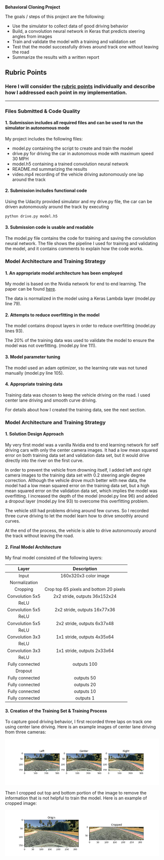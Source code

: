 **Behavioral Cloning Project**

The goals / steps of this project are the following:
* Use the simulator to collect data of good driving behavior
* Build, a convolution neural network in Keras that predicts steering angles from images
* Train and validate the model with a training and validation set
* Test that the model successfully drives around track one without leaving the road
* Summarize the results with a written report

[//]: # (Image References)

[image1]: ./images/cameras.png "Multiple Cameras"
[image2]: ./images/cropped.png "Cropped image"

## Rubric Points
### Here I will consider the [rubric points](https://review.udacity.com/#!/rubrics/432/view) individually and describe how I addressed each point in my implementation.  

---
### Files Submitted & Code Quality

#### 1. Submission includes all required files and can be used to run the simulator in autonomous mode

My project includes the following files:
* model.py containing the script to create and train the model
* drive.py for driving the car in autonomous mode with maximum speed 30 MPH
* model.h5 containing a trained convolution neural network 
* README.md summarizing the results
* video.mp4 recording of the vehicle driving autonomously one lap around the track

#### 2. Submission includes functional code
Using the Udacity provided simulator and my drive.py file, the car can be driven autonomously around the track by executing 
```sh
python drive.py model.h5
```

#### 3. Submission code is usable and readable

The model.py file contains the code for training and saving the convolution neural network. The file shows the pipeline I used for training and validating the model, and it contains comments to explain how the code works.

### Model Architecture and Training Strategy

#### 1. An appropriate model architecture has been employed

My model is based on the Nvidia network for end to end learning. The paper can be found [here](https://arxiv.org/pdf/1604.07316.pdf).

The data is normalized in the model using a Keras Lambda layer (model.py line 79).

#### 2. Attempts to reduce overfitting in the model

The model contains dropout layers in order to reduce overfitting (model.py lines 93). 

The 20% of the training data was used to validate the model to ensure the model was not overfitting. (model.py line 111).

#### 3. Model parameter tuning

The model used an adam optimizer, so the learning rate was not tuned manually (model.py line 105).

#### 4. Appropriate training data

Training data was chosen to keep the vehicle driving on the road. I used center lane driving and smooth curve driving.

For details about how I created the training data, see the next section.

### Model Architecture and Training Strategy

#### 1. Solution Design Approach

My very first model was a vanilla Nvidia end to end learning network for self driving cars with only the center camera images. It had a low mean squared error on both training data set and validation data set, but it would drive directly into the river on the first curve.

In order to prevent the vehicle from drowning itself, I added left and right camera images to the training data set with 0.2 steering angle degree correction. Although the vehicle drove much better with new data, the model had a low mean squared error on the training data set, but a high mean squared error on the validation data set, which implies the model was overfitting. I increased the depth of the model (model.py line 96) and added a dropout layer (model.py line 93) to overcome this overfitting problem.

The vehicle still had problems driving around few curves. So I recorded three curve driving to let the model learn how to drive smoothly around curves.

At the end of the process, the vehicle is able to drive autonomously around the track without leaving the road.

#### 2. Final Model Architecture

My final model consisted of the following layers:

| Layer         		|     Description	        					| 
|:---------------------:|:---------------------------------------------:| 
| Input         		| 160x320x3 color image   							| 
| Normalization     	|  	|
| Cropping     	| Crop top 65 pixels and bottom 20 pixels 	|
| Convolution 5x5				|	2x2 stride, outputs 36x152x24											|
| ReLU					|			
| Convolution 5x5				|	2x2 stride, outputs 16x77x36											|
| ReLU					|			
| Convolution 5x5				|	2x2 stride, outputs 6x37x48											|
| ReLU					|			
| Convolution 3x3				|	1x1 stride, outputs 4x35x64											|
| ReLU					|			
| Convolution 3x3				|	1x1 stride, outputs 2x33x64											|
| ReLU					|			
| Fully connected		| outputs 100        									|
| Dropout		|         									|
| Fully connected		| outputs 50        									|
| Fully connected		| outputs 20        									|
| Fully connected		| outputs 10        									|
| Fully connected		| outputs 1        									|

#### 3. Creation of the Training Set & Training Process

To capture good driving behavior, I first recorded three laps on track one using center lane driving. Here is an example images of center lane driving from three cameras:

![alt text][image1]

Then I cropped out top and bottom portion of the image to remove the information that is not helpful to train the model. Here is an example of cropped image:

![alt text][image2]
